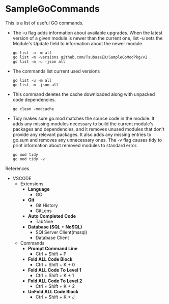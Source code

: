 # SampleGoCommands

This is a list of useful GO commands.

- The -u flag adds information about available upgrades. When the latest version of a given module is newer than the current one, list -u sets the Module's Update field to information about the newer module. 
  ```
  go list -u -m all
  go list -m -versions github.com/TsubasaEX/SampleGoModPkg/v2
  go list -m -u -json all
  ```
- The commands list current used versions
   ```
  go list -u -m all
  go list -m -json all
  ```
- This command deletes the cache downloaded along with unpacked code dependencies.
   ```
  go clean -modcache
  ```
- Tidy makes sure go.mod matches the source code in the module. It adds any missing modules necessary to build the current module's packages and dependencies, and it removes unused modules that don't provide any relevant packages. It also adds any missing entries to go.sum and removes any unnecessary ones. The -v flag causes tidy to print information about removed modules to standard error.
   ```
  go mod tidy
  go mod tidy -v 
  ```
  
References
- VSCODE
  - Extensions
    - **Language**
      - GO 
    - **Git**
      - Git History
      - GitLens
    - **Auto Completed Code**
      - TabNine
    - **Database (SQL + NoSQL)**
      - SQl Server Client(mssql)
      - Database Client
  - Commands
    - **Prompt Command Line**
      - Ctrl + Shift + P 
    - **Fold ALL Code Block**
      - Ctrl + Shift + K + 0
    - **Fold ALL Code To Level 1**
      - Ctrl + Shift + K + 1
    - **Fold ALL Code To Level 2**
      - Ctrl + Shift + K + 2
    - **UnFold ALL Code Block**
      - Ctrl + Shift + K + J    

